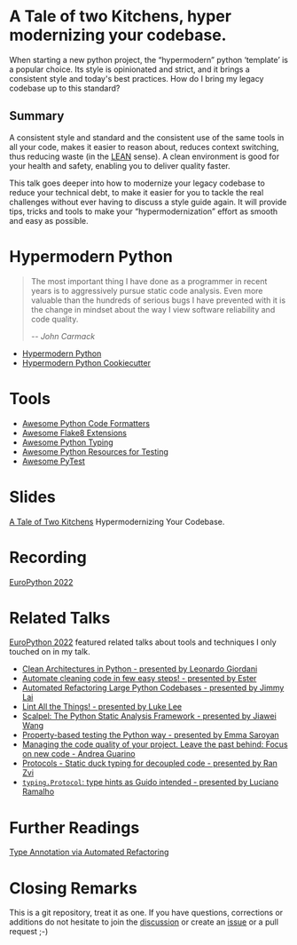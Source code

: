 # A Tale of two Kitchens, hyper modernizing your codebase.

When starting a new python project, the “hypermodern” python ‘template’ is a popular choice. Its style is opinionated and strict, and it brings a consistent style and today's best practices. How do I bring my legacy codebase up to this standard?

## Summary
A consistent style and standard and the consistent use of the same tools in all your code, makes it easier to reason about, reduces context switching, thus reducing waste (in the [LEAN](https://en.wikipedia.org/wiki/Lean_IT) sense). A clean environment is good for your health and safety, enabling you to deliver quality faster.

This talk goes deeper into how to modernize your legacy codebase to reduce your technical debt, to make it easier for you to tackle the real challenges without ever having to discuss a style guide again. It will provide tips, tricks and tools to make your “hypermodernization” effort as smooth and easy as possible.

# Hypermodern Python

> The most important thing I have done as a programmer in recent years is to aggressively pursue static code analysis.  Even more valuable than the hundreds of serious bugs I have prevented with it is the change in mindset about the way I view software reliability and code quality.
>
> -- <cite>John Carmack</cite>


- [Hypermodern Python](https://cjolowicz.github.io/posts/hypermodern-python-01-setup/)
- [Hypermodern Python Cookiecutter](https://github.com/cjolowicz/cookiecutter-hypermodern-python)

# Tools

- [Awesome Python Code Formatters](https://github.com/life4/awesome-python-code-formatters)
- [Awesome Flake8 Extensions](https://github.com/DmytroLitvinov/awesome-flake8-extensions)
- [Awesome Python Typing](https://github.com/typeddjango/awesome-python-typing)
- [Awesome Python Resources for Testing](https://github.com/cleder/awesome-python-testing)
- [Awesome PyTest](https://github.com/augustogoulart/awesome-pytest)

# Slides

[A Tale of Two Kitchens](https://github.com/cleder/ep2022/blob/main/slides.pdf) Hypermodernizing Your Codebase.

# Recording

[EuroPython 2022](https://youtu.be/uwmQgCrCh2s)

# Related Talks

[EuroPython 2022](https://ep2022.europython.eu/) featured related talks about tools and techniques I only touched on in my talk.

- [Clean Architectures in Python - presented by Leonardo Giordani](https://youtu.be/C7MRkqP5NRI)
- [Automate cleaning code in few easy steps! - presented by Ester](https://youtu.be/7_FyRR3yN-k)
- [Automated Refactoring Large Python Codebases - presented by Jimmy Lai](https://youtu.be/ouDnaZxZKkc)
- [Lint All the Things! - presented by Luke Lee](https://youtu.be/9psDYv4kVvE)
- [Scalpel: The Python Static Analysis Framework - presented by Jiawei Wang](https://youtu.be/KNR1ppKTu2Q)
- [Property-based testing the Python way - presented by Emma Saroyan](https://youtu.be/EQjZgwufkYU)
- [Managing the code quality of your project. Leave the past behind: Focus on new code - Andrea Guarino](https://youtu.be/KK2GZFZ9_uA)
- [Protocols - Static duck typing for decoupled code - presented by Ran Zvi](https://youtu.be/adxG_7bBy1w)
- [`typing.Protocol`: type hints as Guido intended - presented by Luciano Ramalho](https://youtu.be/0_IQoxBFepw)


# Further Readings

[Type Annotation via Automated Refactoring](https://medium.com/building-carta/type-annotation-via-automated-refactoring-fd8edfe123d4)

# Closing Remarks

This is a git repository, treat it as one.
If you have questions, corrections or additions do not hesitate to join the [discussion](https://github.com/cleder/ep2022/discussions) or create an [issue](https://github.com/cleder/ep2022/issues) or a pull request ;-)
